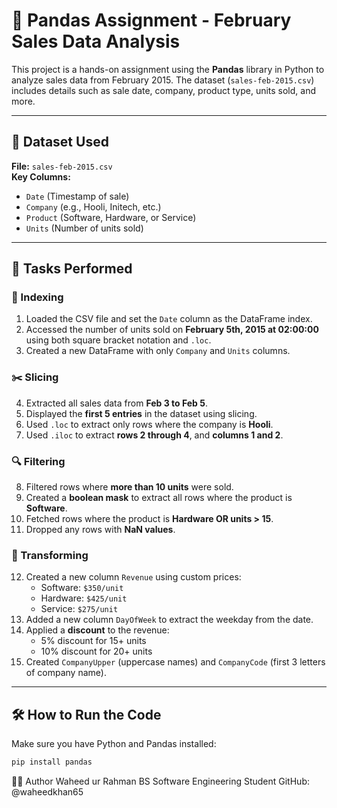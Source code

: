 # 🧠 Pandas Assignment - February Sales Data Analysis

This project is a hands-on assignment using the **Pandas** library in Python to analyze sales data from February 2015. The dataset (`sales-feb-2015.csv`) includes details such as sale date, company, product type, units sold, and more.

---

## 📁 Dataset Used
**File:** `sales-feb-2015.csv`  
**Key Columns:**
- `Date` (Timestamp of sale)
- `Company` (e.g., Hooli, Initech, etc.)
- `Product` (Software, Hardware, or Service)
- `Units` (Number of units sold)

---

## 🔧 Tasks Performed

### 🔢 Indexing
1. Loaded the CSV file and set the `Date` column as the DataFrame index.
2. Accessed the number of units sold on **February 5th, 2015 at 02:00:00** using both square bracket notation and `.loc`.
3. Created a new DataFrame with only `Company` and `Units` columns.

### ✂️ Slicing
4. Extracted all sales data from **Feb 3 to Feb 5**.
5. Displayed the **first 5 entries** in the dataset using slicing.
6. Used `.loc` to extract only rows where the company is **Hooli**.
7. Used `.iloc` to extract **rows 2 through 4**, and **columns 1 and 2**.

### 🔍 Filtering
8. Filtered rows where **more than 10 units** were sold.
9. Created a **boolean mask** to extract all rows where the product is **Software**.
10. Fetched rows where the product is **Hardware OR units > 15**.
11. Dropped any rows with **NaN values**.

### 🔄 Transforming
12. Created a new column `Revenue` using custom prices:
    - Software: `$350/unit`
    - Hardware: `$425/unit`
    - Service: `$275/unit`
13. Added a new column `DayOfWeek` to extract the weekday from the date.
14. Applied a **discount** to the revenue:
    - 5% discount for 15+ units
    - 10% discount for 20+ units
15. Created `CompanyUpper` (uppercase names) and `CompanyCode` (first 3 letters of company name).

---

## 🛠 How to Run the Code

Make sure you have Python and Pandas installed:

```bash
pip install pandas

```
🧑‍💻 Author
Waheed ur Rahman
BS Software Engineering Student
GitHub: @waheedkhan65
